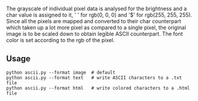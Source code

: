 The grayscale of individual pixel data is analysed for the brightness and a
char value is assigned to it, ' ' for rgb(0, 0, 0) and '$' for rgb(255, 255,
255). Since all the pixels are mapped and converted to their char counterpart
which taken up a lot more pixel as compared to a single pixel, the original
image is to be scaled down to obtain legible ASCII counterpart. The font color
is set according to the rgb of the pixel.

## Usage

```
python ascii.py --format image  # default
python ascii.py --format text   # write ASCII characters to a .txt file
python ascii.py --format html   # write colored characters to a .html file
```


